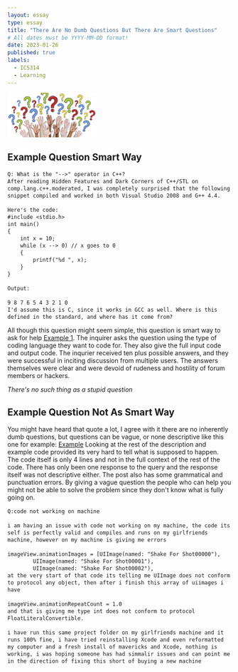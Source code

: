 ```yaml
---
layout: essay
type: essay
title: "There Are No Dumb Questions But There Are Smart Questions"
# All dates must be YYYY-MM-DD format!
date: 2023-01-26
published: true
labels:
  - ICS314
  - Learning
---
```


<img width="200px" class="rounded float-start pe-4" src="../img/smart-questions/questions.png">
  
## Example Question Smart Way
```
Q: What is the "-->" operator in C++?
After reading Hidden Features and Dark Corners of C++/STL on comp.lang.c++.moderated, I was completely surprised that the following snippet compiled and worked in both Visual Studio 2008 and G++ 4.4.

Here's the code:
#include <stdio.h>
int main()
{
    int x = 10;
    while (x --> 0) // x goes to 0
    {
        printf("%d ", x);
    }
}

Output:

9 8 7 6 5 4 3 2 1 0
I'd assume this is C, since it works in GCC as well. Where is this defined in the standard, and where has it come from?
```
  All though this question might seem simple, this question is smart way to ask for help [Example 1](https://stackoverflow.com/questions/1642028/what-is-the-operator-in-c).  The inquirer asks the question using the type of coding language they want to code for.  They also give the full input code and output code.  The inqurier  received ten plus possible answers, and they were successful in inciting discussion from multiple users. The answers themselves were clear and were devoid of rudeness and hostility of forum members or hackers. 
  
  *There's no such thing as a stupid question*
## Example Question Not As Smart Way
  
  You might have heard that quote a lot, I agree with it there are no inherently dumb questions, but questions can be vague, or none descriptive like this one for example: [Example](https://stackoverflow.com/questions/26564442/code-not-working-on-machine) Looking at the rest of the description and example code provided its very hard to tell what is supposed to happen.  The code itself is only 4 lines and not in the full context of the rest of the code.  There has only been one response to the query and the response itself was not descriptive either.  The post also has some grammatical and punctuation errors.  By giving a vague question the people who can help you might not be able to solve the problem since they don't know what is fully going on. 
  
```
Q:code not working on machine

i am having an issue with code not working on my machine, the code its self is perfectly valid and compiles and runs on my girlfriends machine, however on my machine is giving me errors

imageView.animationImages = [UIImage(named: "Shake For Shot00000"),
        UIImage(named: "Shake For Shot00001"),
        UIImage(named: "Shake For Shot00002"),
at the very start of that code its telling me UIImage does not conform to protocol any object, then after i finish this array of uiimages i have

imageView.animationRepeatCount = 1.0
and that is giving me type int does not conform to protocol FloatLiteralConvertible.

i have run this same project folder on my girlfriends machine and it runs 100% fine, i have tried reinstalling Xcode and even reformatted my computer and a fresh install of mavericks and Xcode, nothing is working, i was hoping someone has had simmalir issues and can point me in the direction of fixing this short of buying a new machine
```
  
 
